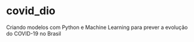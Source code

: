# covid_dio
 Criando modelos com Python e Machine Learning para prever a evolução do COVID-19 no Brasil
